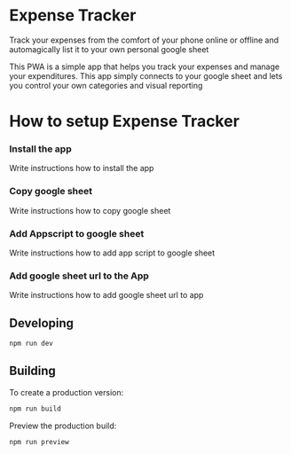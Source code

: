 # Expense Tracker

Track your expenses from the comfort of your phone online or offline and automagically list it to your own personal google sheet

This PWA is a simple app that helps you track your expenses and manage your expenditures. This app simply connects
to your google sheet and lets you control your own categories and visual reporting

# How to setup Expense Tracker

### Install the app

Write instructions how to install the app

### Copy google sheet

Write instructions how to copy google sheet

### Add Appscript to google sheet

Write instructions how to add app script to google sheet

### Add google sheet url to the App

Write instructions how to add google sheet url to app

## Developing

```sh
npm run dev
```

## Building

To create a production version:

```sh
npm run build
```

Preview the production build:

```sh
npm run preview
```
